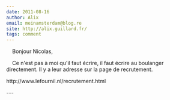 ```yaml
---
date: 2011-08-16
author: Alix
email: meinamsterdam@blog.re
site: http://alix.guillard.fr/
tags: comment
---
```


<p>&nbsp;&nbsp;&nbsp; Bonjour Nicolas,</p>

<p>&nbsp;&nbsp;&nbsp; Ce n'est pas à moi qu'il faut écrire, il faut écrire au boulanger directement. Il y a leur adresse sur la page de recrutement.</p>

<p>http://www.lefournil.nl/recrutement.html</p>
---